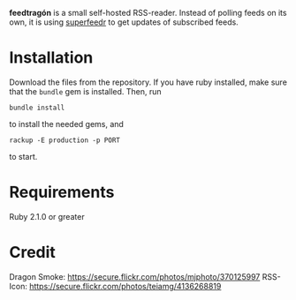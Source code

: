 **feedtragón** is a small self-hosted RSS-reader. Instead of polling feeds on its own, it is using [superfeedr](https://superfeedr.com) to get updates of subscribed feeds.

# Installation

Download the files from the repository. If you have ruby installed, make sure that the `bundle` gem is installed. Then, run

    bundle install

to install the needed gems, and

    rackup -E production -p PORT

to start.

# Requirements

 Ruby 2.1.0 or greater

# Credit

Dragon Smoke: https://secure.flickr.com/photos/mjphoto/370125997 
RSS-Icon: https://secure.flickr.com/photos/teiamg/4136268819